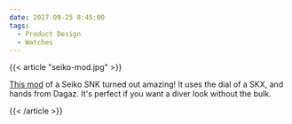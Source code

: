 ```yaml
---
date: 2017-09-25 8:45:00
tags:
  - Product Design
  - Watches
---
```


{{< article "seiko-mod.jpg" >}}

[This mod](https://medium.com/@pixelthing/my-seiko-snk-po-mo-1d5b71f1c6d5) of a Seiko SNK turned out amazing! It uses the dial of a SKX, and hands from Dagaz. It's perfect if you want a diver look without the bulk.

{{< /article >}}
